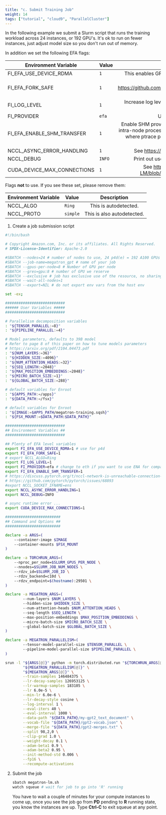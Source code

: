 ```yaml
---
title: "c. Submit Training Job"
weight: 14
tags: ["tutorial", "cloud9", "ParallelCluster"]
---
```


In the following example we submit a Slurm script that runs the training workload across 24 instances, or 192 GPU's. It's ok to run on fewer instances, just adjust model size so you don't run out of memory.

In addition we set the following EFA flags:

| Environment Variable        | Value         | Description            |
|-----------------------------|---------------|:-----------------------:|
|  FI_EFA_USE_DEVICE_RDMA     |  `1`          | This enables GPU to GPU RDMA read and write (on H100).                             |
|  FI_EFA_FORK_SAFE           |  `1`          | See https://github.com/ofiwg/libfabric/issues/6332#issuecomment-834822754          |
|  FI_LOG_LEVEL               |  `1`          | Increase log level, useful for seeing if using EFA provider in libfabric.          |
|  FI_PROVIDER                |  `efa`        | Use EFA interface in Libfabric.                                                    |
|  FI_EFA_ENABLE_SHM_TRANSFER |  `1`          | Enable SHM provider to provide the communication across all intra-node processes. SHM transfer will be disabled in the case where ptrace protection is turned on. You can turn it off to enable shm transfer.               |
|  NCCL_ASYNC_ERROR_HANDLING  |  `1`          | See https://github.com/pytorch/elastic/issues/136               |
|  NCCL_DEBUG                 |  `INFO`       | Print out useful debugging information from NCCL.                                  |
|  CUDA_DEVICE_MAX_CONNECTIONS | `1`          | See https://github.com/NVIDIA/Megatron-LM/blob/main/megatron/arguments.py#L330     |

Flags **not** to use. If you see these set, please remove them:

| Environment Variable        | Value         | Description                |
|-----------------------------|---------------|:--------------------------:|
|  NCCL_ALGO                  |  `Ring`       | This is autodetected.      |
|  NCCL_PROTO                 |  `simple`     | This is also autodetected. |


1. Create a job submission script

```bash
#!/bin/bash

# Copyright Amazon.com, Inc. or its affiliates. All Rights Reserved.
# SPDX-License-Identifier: Apache-2.0

#SBATCH --nodes=24 # number of nodes to use, 24 p4d(e) = 192 A100 GPUs
#SBATCH --job-name=megatron_gpt # name of your job
#SBATCH --gpus-per-node=8 # Number of GPU per node
#SBATCH --gres=gpu:8 # number of GPU we reserve
#SBATCH --exclusive # job has exclusive use of the resource, no sharing
#SBATCH --wait-all-nodes=1
#SBATCH --export=NIL # do not export env vars from the host env

set -ex;

###########################
###### User Variables #####
###########################

# Parallelism decomposition variables
: "${TENSOR_PARALLEL:=8}"
: "${PIPELINE_PARALLEL:=4}"

# Model parameters, defaults to 39B model
# Refer to page 8 of this paper on how to tune models parameters
# https://arxiv.org/pdf/2104.04473.pdf
: "${NUM_LAYERS:=36}"
: "${HIDDEN_SIZE:=4096}"
: "${NUM_ATTENTION_HEADS:=32}"
: "${SEQ_LENGTH:=2048}"
: "${MAX_POSITION_EMBEDDINGS:=2048}"
: "${MICRO_BATCH_SIZE:=1}"
: "${GLOBAL_BATCH_SIZE:=288}"

# default variables for Enroot
: "${APPS_PATH:=/apps}"
: "${DATA_PATH:=/fsx}"

# default variables for Enroot
: "${IMAGE:=$APPS_PATH/megatron-training.sqsh}"
: "${FSX_MOUNT:=$DATA_PATH:$DATA_PATH}"

###########################
## Environment Variables ##
###########################

## Plenty of EFA level variables
export FI_EFA_USE_DEVICE_RDMA=1 # use for p4d
export FI_EFA_FORK_SAFE=1
# export NCCL_ALGO=Ring
export FI_LOG_LEVEL=1
export FI_PROVIDER=efa # change to eth if you want to use ENA for comparisons
export FI_EFA_ENABLE_SHM_TRANSFER=1
# https://discuss.pytorch.org/t/nccl-network-is-unreachable-connection-refused-when-initializing-ddp/137352
# https://github.com/pytorch/pytorch/issues/68893
#export NCCL_SOCKET_IFNAME=ens
export NCCL_ASYNC_ERROR_HANDLING=1
export NCCL_DEBUG=INFO

# async runtime error ...
export CUDA_DEVICE_MAX_CONNECTIONS=1

#########################
## Command and Options ##
#########################

declare -a ARGS=(
    --container-image $IMAGE
    --container-mounts $FSX_MOUNT
)

declare -a TORCHRUN_ARGS=(
    --nproc_per_node=$SLURM_GPUS_PER_NODE \
    --nnodes=$SLURM_JOB_NUM_NODES \
    --rdzv_id=$SLURM_JOB_ID \
    --rdzv_backend=c10d \
    --rdzv_endpoint=$(hostname):29501 \
)

declare -a MEGATRON_ARGS=(
        --num-layers $NUM_LAYERS \
        --hidden-size $HIDDEN_SIZE \
        --num-attention-heads $NUM_ATTENTION_HEADS \
        --seq-length $SEQ_LENGTH \
        --max-position-embeddings $MAX_POSITION_EMBEDDINGS \
        --micro-batch-size $MICRO_BATCH_SIZE \
        --global-batch-size $GLOBAL_BATCH_SIZE \
)

declare -a MEGATRON_PARALLELISM=(
        --tensor-model-parallel-size $TENSOR_PARALLEL \
        --pipeline-model-parallel-size $PIPELINE_PARALLEL \
)

srun -l "${ARGS[@]}" python -m torch.distributed.run "${TORCHRUN_ARGS[@]}" /workspace/Megatron-LM/pretrain_gpt.py \
        "${MEGATRON_PARALLELISM[@]}" \
        "${MEGATRON_ARGS[@]}" \
        --train-samples 146484375 \
        --lr-decay-samples 126953125 \
        --lr-warmup-samples 183105 \
        --lr 6.0e-5 \
        --min-lr 6.0e-6 \
        --lr-decay-style cosine \
        --log-interval 1 \
        --eval-iters 40 \
        --eval-interval 1000 \
        --data-path "${DATA_PATH}/my-gpt2_text_document" \
        --vocab-file "${DATA_PATH}/gpt2-vocab.json" \
        --merge-file "${DATA_PATH}/gpt2-merges.txt" \
        --split 98,2,0 \
        --clip-grad 1.0 \
        --weight-decay 0.1 \
        --adam-beta1 0.9 \
        --adam-beta2 0.95 \
        --init-method-std 0.006 \
        --fp16 \
        --recompute-activations
```

2. Submit the job

    ```bash
    sbatch megatron-lm.sh
    watch squeue # wait for job to go into 'R' running
    ```

    You have to wait a couple of minutes for your compute instances to come up, once you see the job go from **PD** pending to **R** running state, you know the instances are up. Type **Ctrl-C** to exit squeue at any point.